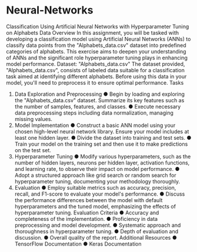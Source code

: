 # Neural-Networks

Classification Using Artificial Neural Networks with Hyperparameter Tuning on Alphabets Data
Overview
In this assignment, you will be tasked with developing a classification model using Artificial Neural Networks (ANNs) to classify data points from the "Alphabets_data.csv" dataset into predefined categories of alphabets. This exercise aims to deepen your understanding of ANNs and the significant role hyperparameter tuning plays in enhancing model performance.
Dataset: "Alphabets_data.csv"
The dataset provided, "Alphabets_data.csv", consists of labeled data suitable for a classification task aimed at identifying different alphabets. Before using this data in your model, you'll need to preprocess it to ensure optimal performance.
Tasks
1. Data Exploration and Preprocessing
●	Begin by loading and exploring the "Alphabets_data.csv" dataset. Summarize its key features such as the number of samples, features, and classes.
●	Execute necessary data preprocessing steps including data normalization, managing missing values.
2. Model Implementation
●	Construct a basic ANN model using your chosen high-level neural network library. Ensure your model includes at least one hidden layer.
●	Divide the dataset into training and test sets.
●	Train your model on the training set and then use it to make predictions on the test set.
3. Hyperparameter Tuning
●	Modify various hyperparameters, such as the number of hidden layers, neurons per hidden layer, activation functions, and learning rate, to observe their impact on model performance.
●	Adopt a structured approach like grid search or random search for hyperparameter tuning, documenting your methodology thoroughly.
4. Evaluation
●	Employ suitable metrics such as accuracy, precision, recall, and F1-score to evaluate your model's performance.
●	Discuss the performance differences between the model with default hyperparameters and the tuned model, emphasizing the effects of hyperparameter tuning.
Evaluation Criteria
●	Accuracy and completeness of the implementation.
●	Proficiency in data preprocessing and model development.
●	Systematic approach and thoroughness in hyperparameter tuning.
●	Depth of evaluation and discussion.
●	Overall quality of the report.
Additional Resources
●	TensorFlow Documentation
●	Keras Documentation


